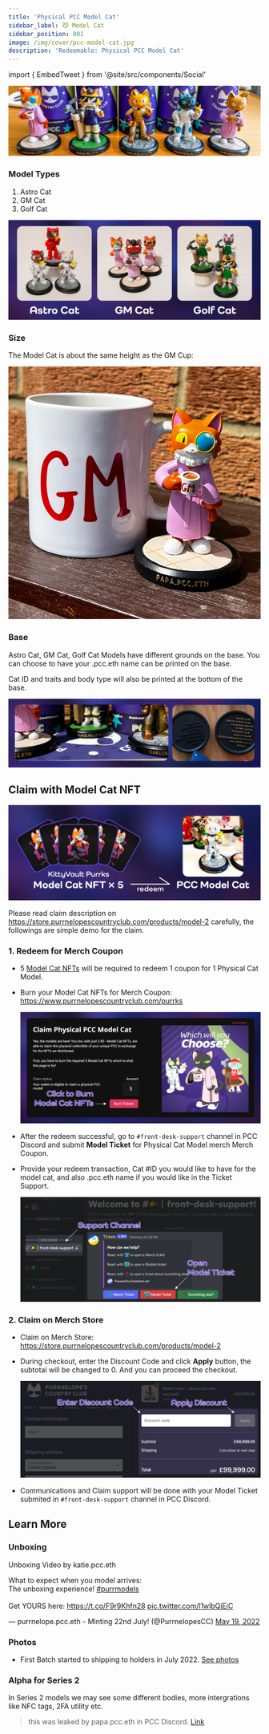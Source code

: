 ```yaml
---
title: 'Physical PCC Model Cat'
sidebar_label: 😼 Model Cat
sidebar_position: 801
image: /img/cover/pcc-model-cat.jpg
description: 'Redeemable: Physical PCC Model Cat'
---
```


import { EmbedTweet } from '@site/src/components/Social'

![](assets/pcc-model-cat/pcc-model-cat.jpg)

### Model Types

1. Astro Cat
1. GM Cat
1. Golf Cat

![](assets/pcc-model-cat/pcc-model-cat-types.jpg)

### Size

The Model Cat is about the same height as the GM Cup:

![](assets/pcc-model-cat/pcc-model-cat-gm-cup.jpg)

### Base

Astro Cat, GM Cat, Golf Cat Models have different grounds on the base. You can choose to have your .pcc.eth name can be printed on the base.

Cat ID and traits and body type will also be printed at the bottom of the base.

![](assets/pcc-model-cat/pcc-model-cat-base.jpg)

## Claim with Model Cat NFT

![](assets/pcc-model-cat/pcc-model-cat-purrks-redeem.jpg)

Please read claim description on https://store.purrnelopescountryclub.com/products/model-2 carefully, the followings are simple demo for the claim.

### 1. Redeem for Merch Coupon

- 5 [Model Cat NFTs](../collections/kittyvault-purrks/3-model-cat.md) will be required to redeem 1 coupon for 1 Physical Cat Model.
- Burn your Model Cat NFTs for Merch Coupon: https://www.purrnelopescountryclub.com/purrks

  ![](assets/pcc-model-cat/pcc-model-cat-burn.jpg)

- After the redeem successful, go to `#front-desk-support` channel in PCC Discord and submit **Model Ticket** for Physical Cat Model merch Merch Coupon.
- Provide your redeem transaction, Cat #ID you would like to have for the model cat, and also .pcc.eth name if you would like in the Ticket Support.

  ![](assets/pcc-model-cat/pcc-model-cat-ticket.jpg)

### 2. Claim on Merch Store

- Claim on Merch Store: https://store.purrnelopescountryclub.com/products/model-2
- During checkout, enter the Discount Code and click **Apply** button, the subtotal will be changed to 0. And you can proceed the checkout.

  ![](assets/pcc-model-cat/pcc-model-cat-discount-code.jpg)

- Communications and Claim support will be done with your Model Ticket submited in `#front-desk-support` channel in PCC Discord.

## Learn More

### Unboxing

Unboxing Video by katie.pcc.eth

<EmbedTweet>
  <p lang="en" dir="ltr">
    What to expect when you model arrives: <br />The unboxing experience!
    <a
      href="https://twitter.com/hashtag/purrmodels?src=hash&amp;ref_src=twsrc%5Etfw"
      >#purrmodels</a
    >
    <br /><br />Get YOURS here:
    <a href="https://t.co/F9r9Khfn28">https://t.co/F9r9Khfn28</a>
    <a href="https://t.co/l1wlbQjEjC">pic.twitter.com/l1wlbQjEjC</a>
  </p>
  &mdash; purrnelope.pcc.eth - Minting 22nd July! (@PurrnelopesCC)
  <a
    href="https://twitter.com/PurrnelopesCC/status/1527287961968050176?ref_src=twsrc%5Etfw"
    >May 19, 2022</a
  >
</EmbedTweet>

### Photos

- First Batch started to shipping to holders in July 2022. [See photos](/welovethepurrs/2022/model-cat-batch-1)

### Alpha for Series 2

In Series 2 models we may see some different bodies, more intergrations like NFC tags, 2FA utility etc.

> this was leaked by papa.pcc.eth in PCC Discord. [Link](https://discord.com/channels/856877590592749598/859391274489741343/976862704763568178)
